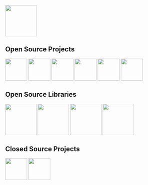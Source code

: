 <img src="https://endev.at/content/EndevBanner.svg" height="100px" />



## Open Source Projects
<a href="https://endev.at/p/lphp"><img src="https://endev.at/content/projects/LPHP/LPHP_Banner_300.png" height="70px" /></a>
<a href="https://endev.at/p/surgit"><img src="https://endev.at/content/projects/Surgit/Surgit_Banner_300.png" height="70px" /></a>
<a href="https://endev.at/p/velox"><img src="https://endev.at/content/projects/VeloxTimer/Velox_Banner_300.svg" height="70px" /></a>
<a href="https://endev.at/p/xps"><img src="https://endev.at/content/projects/XPS/XPS_Banner_300.png" height="70px" /></a>
<a href="https://endev.at/p/q-drive"><img src="https://endev.at/content/projects/Q-Drive/QDriveBanner300.svg" height="70px" /></a>
<a href="https://endev.at/p/snmp-scf"><img src="https://endev.at/content/projects/SNMP-SCF/SNMPSCF_Banner_300.png" height="70px" /></a>


## Open Source Libraries
<a href="https://endev.at/p/wrapsql"><img src="https://endev.at/content/projects/WrapSQL/WrapSQL_Banner_1080.svg" height="100px" /></a>
<a href="https://endev.at/p/atlas-api-wrapper"><img src="https://endev.at/content/projects/Atlas-API-Wrapper/AtlasAPIWrapper_Banner_1080.svg" height="100px" /></a>
<a href="https://endev.at/p/php-library-collection"><img src="https://endev.at/content/projects/PHP-Library-Collection/PHPLibraryCollection_Banner_1080.svg" height="100px" /></a>
<a href="https://endev.at/p/raspi-setups"><img src="https://endev.at/content/projects/Raspi-Setups/RaspiSetups_Banner_1080.svg" height="100px" /></a>

## Closed Source Projects
<a href="https://endev.at/p/tenebris-vr"><img src="https://endev.at/content/projects/Tenebris-VR/Tenebris_Banner_300.png" height="70px" /></a>
<a href="https://endev.at/p/mint"><img src="https://endev.at/content/projects/Mint/Mint_Banner_300.png" height="70px" /></a>
